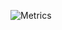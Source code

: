 ![Metrics](https://metrics.lecoq.io/ajatdarojat45?template=classic&activity=1&followup=1&isocalendar=1&languages=1&pagespeed=1&posts=1&stars=1&tweets=1&languages.ignored=html%2C%20css&pagespeed.detailed=true&pagespeed.screenshot=true&posts.limit=4&posts.source=dev.to&isocalendar.duration=half-year&tweets.limit=2&tweets.user=ajatdarojat45&stars.limit=4&activity.limit=5&activity.days=14&activity.filter=all&config.timezone=Asia%2FJakarta&config.animated=true)
